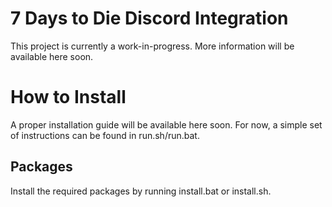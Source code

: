 # 7 Days to Die Discord Integration
This project is currently a work-in-progress. More information will be available here soon.

# How to Install
A proper installation guide will be available here soon. For now, a simple set of instructions can be found in run.sh/run.bat.

## Packages
Install the required packages by running install.bat or install.sh.
